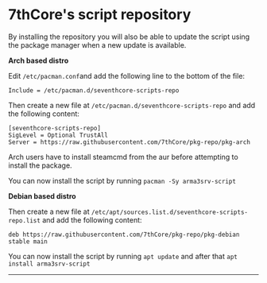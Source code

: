 # 7thCore's script repository

By installing the repository you will also be able to update the script using the package manager when a new update is available.

**Arch based distro**

Edit `/etc/pacman.conf`and add the following line to the bottom of the file:

```
Include = /etc/pacman.d/seventhcore-scripts-repo
```

Then create a new file at `/etc/pacman.d/seventhcore-scripts-repo` and add the following content:

```
[seventhcore-scripts-repo]
SigLevel = Optional TrustAll
Server = https://raw.githubusercontent.com/7thCore/pkg-repo/pkg-arch
```

Arch users have to install steamcmd from the aur before attempting to install the package.

You can now install the script by running `pacman -Sy arma3srv-script`

**Debian based distro**

Then create a new file at `/etc/apt/sources.list.d/seventhcore-scripts-repo.list` and add the following content:

```
deb https://raw.githubusercontent.com/7thCore/pkg-repo/pkg-debian stable main
```

You can now install the script by running `apt update` and after that `apt install arma3srv-script`

-------------------------
